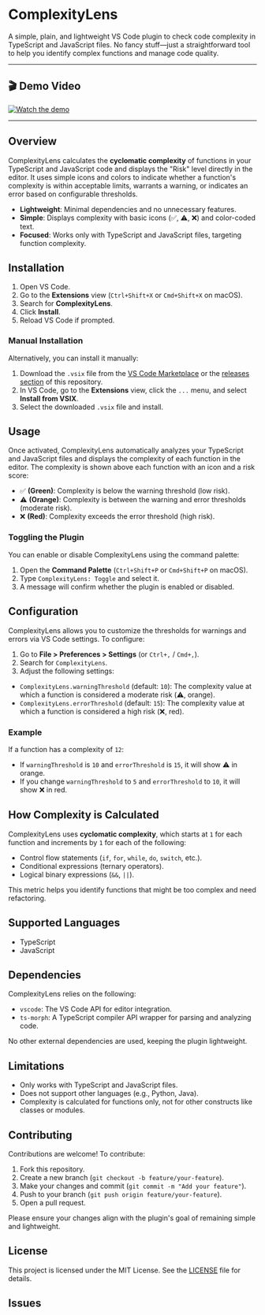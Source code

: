 # ComplexityLens

A simple, plain, and lightweight VS Code plugin to check code complexity in TypeScript and JavaScript files. No fancy stuff—just a straightforward tool to help you identify complex functions and manage code quality.

---

## 🎬 Demo Video

[![Watch the demo](https://img.youtube.com/vi/qu0ZiNHgI_s/hqdefault.jpg)](https://www.youtube.com/watch?v=qu0ZiNHgI_s)

---

## Overview

ComplexityLens calculates the **cyclomatic complexity** of functions in your TypeScript and JavaScript code and displays the "Risk" level directly in the editor. It uses simple icons and colors to indicate whether a function's complexity is within acceptable limits, warrants a warning, or indicates an error based on configurable thresholds.

- **Lightweight**: Minimal dependencies and no unnecessary features.
- **Simple**: Displays complexity with basic icons (✅, ⚠️, ❌) and color-coded text.
- **Focused**: Works only with TypeScript and JavaScript files, targeting function complexity.

## Installation

1. Open VS Code.
2. Go to the **Extensions** view (`Ctrl+Shift+X` or `Cmd+Shift+X` on macOS).
3. Search for **ComplexityLens**.
4. Click **Install**.
5. Reload VS Code if prompted.

### Manual Installation

Alternatively, you can install it manually:

1. Download the `.vsix` file from the [VS Code Marketplace](https://marketplace.visualstudio.com/) or the [releases section](https://github.com/your-repo/complexitylens/releases) of this repository.
2. In VS Code, go to the **Extensions** view, click the `...` menu, and select **Install from VSIX**.
3. Select the downloaded `.vsix` file and install.

## Usage

Once activated, ComplexityLens automatically analyzes your TypeScript and JavaScript files and displays the complexity of each function in the editor. The complexity is shown above each function with an icon and a risk score:

- ✅ **(Green)**: Complexity is below the warning threshold (low risk).
- ⚠️ **(Orange)**: Complexity is between the warning and error thresholds (moderate risk).
- ❌ **(Red)**: Complexity exceeds the error threshold (high risk).

### Toggling the Plugin

You can enable or disable ComplexityLens using the command palette:

1. Open the **Command Palette** (`Ctrl+Shift+P` or `Cmd+Shift+P` on macOS).
2. Type `ComplexityLens: Toggle` and select it.
3. A message will confirm whether the plugin is enabled or disabled.

## Configuration

ComplexityLens allows you to customize the thresholds for warnings and errors via VS Code settings. To configure:

1. Go to **File > Preferences > Settings** (or `Ctrl+,` / `Cmd+,`).
2. Search for `ComplexityLens`.
3. Adjust the following settings:

- `ComplexityLens.warningThreshold` (default: `10`): The complexity value at which a function is considered a moderate risk (⚠️, orange).
- `ComplexityLens.errorThreshold` (default: `15`): The complexity value at which a function is considered a high risk (❌, red).

### Example

If a function has a complexity of `12`:

- If `warningThreshold` is `10` and `errorThreshold` is `15`, it will show ⚠️ in orange.
- If you change `warningThreshold` to `5` and `errorThreshold` to `10`, it will show ❌ in red.

## How Complexity is Calculated

ComplexityLens uses **cyclomatic complexity**, which starts at `1` for each function and increments by `1` for each of the following:

- Control flow statements (`if`, `for`, `while`, `do`, `switch`, etc.).
- Conditional expressions (ternary operators).
- Logical binary expressions (`&&`, `||`).

This metric helps you identify functions that might be too complex and need refactoring.

## Supported Languages

- TypeScript
- JavaScript

## Dependencies

ComplexityLens relies on the following:

- `vscode`: The VS Code API for editor integration.
- `ts-morph`: A TypeScript compiler API wrapper for parsing and analyzing code.

No other external dependencies are used, keeping the plugin lightweight.

## Limitations

- Only works with TypeScript and JavaScript files.
- Does not support other languages (e.g., Python, Java).
- Complexity is calculated for functions only, not for other constructs like classes or modules.

## Contributing

Contributions are welcome! To contribute:

1. Fork this repository.
2. Create a new branch (`git checkout -b feature/your-feature`).
3. Make your changes and commit (`git commit -m "Add your feature"`).
4. Push to your branch (`git push origin feature/your-feature`).
5. Open a pull request.

Please ensure your changes align with the plugin's goal of remaining simple and lightweight.

## License

This project is licensed under the MIT License. See the [LICENSE](LICENSE) file for details.

## Issues